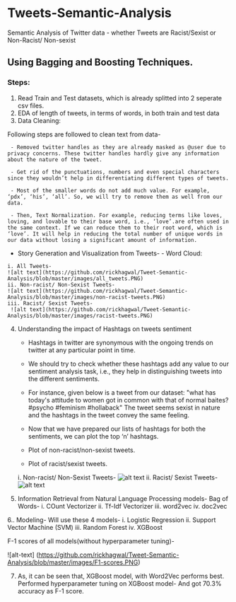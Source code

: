 # Tweets-Semantic-Analysis
Semantic Analysis of Twitter data - whether Tweets are Racist/Sexist or Non-Racist/ Non-sexist

## Using Bagging and Boosting Techniques.

### Steps:
1. Read Train and Test datasets, which is already splitted into 2 seperate csv files.
2. EDA of length of tweets, in terms of words, in both train and test data
3. Data Cleaning: 
  
  Following steps are followed to clean text from data-

     - Removed twitter handles as they are already masked as @user due to privacy concerns. These twitter handles hardly give any information about the nature of the tweet.

     - Get rid of the punctuations, numbers and even special characters since they wouldn’t help in differentiating different types of tweets.

     - Most of the smaller words do not add much value. For example, ‘pdx’, ‘his’, ‘all’. So, we will try to remove them as well from our data.

     - Then, Text Normalization. For example, reducing terms like loves, loving, and lovable to their base word, i.e., ‘love’.are often used in the same context. If we can reduce them to their root word, which is ‘love’. It will help in reducing the total number of unique words in our data without losing a significant amount of information.
    
   - Story Generation and Visualization from Tweets- 
    - Word Cloud:
    
    i. All Tweets-
    ![alt text](https://github.com/rickhagwal/Tweet-Semantic-Analysis/blob/master/images/all_tweets.PNG)
    ii. Non-racist/ Non-Sexist Tweets-
    ![alt text](https://github.com/rickhagwal/Tweet-Semantic-Analysis/blob/master/images/non-racist-tweets.PNG)
    iii. Racist/ Sexist Tweets-
     ![alt text](https://github.com/rickhagwal/Tweet-Semantic-Analysis/blob/master/images/racist-tweets.PNG)
     
   4. Understanding the impact of Hashtags on tweets sentiment

      - Hashtags in twitter are synonymous with the ongoing trends on twitter at any particular point in time. 
      - We should try to check whether these hashtags add any value to our sentiment analysis task, i.e., they help in distinguishing tweets into the different sentiments.

      - For instance, given below is a tweet from our dataset:
      "what has today's attitude to women got in common with that of normal baites? #psycho #feminism #hollaback"
      The tweet seems sexist in nature and the hashtags in the tweet convey the same feeling.
   
      - Now that we have prepared our lists of hashtags for both the sentiments, we can plot the top ‘n’ hashtags.
      - Plot of non-racist/non-sexist tweets.
      
      - Plot of racist/sexist tweets.
      
      i. Non-racist/ Non-Sexist Tweets-
        ![alt text](https://github.com/rickhagwal/Tweet-Semantic-Analysis/blob/master/images/non-racist-hashtags.PNG)
      ii. Racist/ Sexist Tweets-
        ![alt text](https://github.com/rickhagwal/Tweet-Semantic-Analysis/blob/master/images/Racist-hashtags.PNG)
      
   5. Information Retrieval from Natural Language Processing models- 
       Bag of Words-
       i. COunt Vectorizer 
       ii. Tf-Idf Vectorizer
      iii. word2vec
      iv. doc2vec
  
  6.. Modeling-
    Will use these 4 models-
     i. Logistic Regression
     ii. Support Vector Machine (SVM)
     iii. Random Forest
     iv. XGBoost
 
 F-1 scores of all models(without hyperparameter tuning)-
 
 ![alt-text] (https://github.com/rickhagwal/Tweet-Semantic-Analysis/blob/master/images/F1-scores.PNG)
 
 7. As, it can be seen that, XGBoost model, with Word2Vec performs best. Performed hyperparameter tuning on XGBoost model-
 And got 70.3% accuracy as F-1 score.
      
      

    
